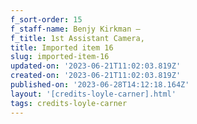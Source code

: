 ```yaml
---
f_sort-order: 15
f_staff-name: Benjy Kirkman –
f_title: 1st Assistant Camera,
title: Imported item 16
slug: imported-item-16
updated-on: '2023-06-21T11:02:03.819Z'
created-on: '2023-06-21T11:02:03.819Z'
published-on: '2023-06-28T14:12:18.164Z'
layout: '[credits-loyle-carner].html'
tags: credits-loyle-carner
---
```



